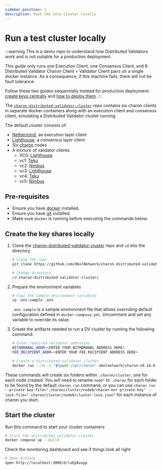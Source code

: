 ```yaml
---
sidebar_position: 1
description: Test the solo cluster locally
---
```


# Run a test cluster locally
:::warning
This is a demo repo to understand how Distributed Validators work and is not suitable for a production deployment.

This guide only runs one Execution Client, one Consensus Client, and 6 Distributed Validator Charon Client + Validator Client pairs on a single docker instance. As a consequence, if this machine fails, there will not be fault tolerance.

Follow these two guides sequentially instead for production deployment: [create keys centrally](./create-keys.md) and [how to deploy them](./deploy.md). 
:::

The [`charon-distributed-validator-cluster`](https://github.com/ObolNetwork/charon-distributed-validator-cluster) repo contains six charon clients in separate docker containers along with an execution client and consensus client, simulating a Distributed Validator cluster running.

The default cluster consists of:
- [Nethermind](https://github.com/NethermindEth/nethermind), an execution layer client
- [Lighthouse](https://github.com/sigp/lighthouse), a consensus layer client
- Six [charon](https://github.com/ObolNetwork/charon) nodes
- A mixture of validator clients:
   - VC0: [Lighthouse](https://github.com/sigp/lighthouse)
   - vc1: [Teku](https://github.com/ConsenSys/teku)
   - vc2: [Nimbus](https://github.com/status-im/nimbus-eth2)
   - vc3: [Lighthouse](https://github.com/sigp/lighthouse)
   - vc4: [Teku](https://github.com/ConsenSys/teku)
   - vc5: [Nimbus](https://github.com/status-im/nimbus-eth2)

## Pre-requisites

- Ensure you have [docker](https://docs.docker.com/engine/install/) installed.
- Ensure you have [git](https://git-scm.com/downloads) installed. 
- Make sure `docker` is running before executing the commands below.

## Create the key shares locally

1. Clone the [charon-distributed-validator-cluster](https://github.com/ObolNetwork/charon-distributed-validator-cluster) repo and `cd` into the directory.

   ```sh
   # Clone the repo
   git clone https://github.com/ObolNetwork/charon-distributed-validator-cluster.git

   # Change directory
   cd charon-distributed-validator-cluster/
   ```

2. Prepare the environment variables

   ```sh
   # Copy the sample environment variables
   cp .env.sample .env
   ```
   `.env.sample` is a sample environment file that allows overriding default configuration defined in `docker-compose.yml`. Uncomment and set any variable to override its value.

3. Create the artifacts needed to run a DV cluster by running the following command:

   ```sh
   # Enter required validator addresses
   WITHDRAWAL_ADDR=<ENTER YOUR WITHDRAWAL ADDRESS HERE>
   FEE_RECIPIENT_ADDR=<ENTER YOUR FEE RECIPIENT ADDRESS HERE>

   # Create a distributed validator cluster
   docker run --rm -v "$(pwd):/opt/charon" obolnetwork/charon:v0.18.0 create cluster --name="mycluster" --cluster-dir=".charon/cluster/" --withdrawal-addresses="${WITHDRAWAL_ADDR}" --fee-recipient-addresses="${FEE_RECIPIENT_ADDR}" --nodes 6 --network goerli --num-validators=1
   ```

These commands will create six folders within `.charon/cluster`, one for each node created. You will need to rename `node*` to `.charon` for each folder to be found by the default `charon run` command, or you can use `charon run --private-key-file=".charon/cluster/node0/charon-enr-private-key" --lock-file=".charon/cluster/node0/cluster-lock.json"` for each instance of charon you start.

## Start the cluster

Run this command to start your cluster containers

```sh
# Start the distributed validator cluster
docker compose up --build
```
Check the monitoring dashboard and see if things look all right

```sh
# Open Grafana
open http://localhost:3000/d/laEp8vupp
```